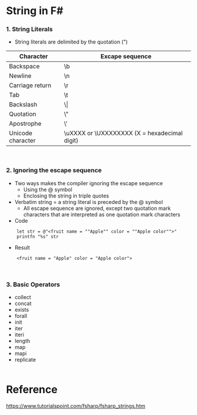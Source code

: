 # String in F#

### 1. String Literals
- String literals are delimited by the quotation (") 

|Character|Excape sequence|
|---|----|
|Backspace|\b|
|Newline|\n|
|Carriage return|\r|
|Tab|\t|
|Backslash|\\\\|
|Quotation|\\"|
|Apostrophe|\\'|
|Unicode character|\uXXXX or \UXXXXXXXX (X = hexadecimal digit)|
<br>

### 2. Ignoring the escape sequence
- Two ways makes the compiler ignoring the escape sequence
    - Using the @ symbol
    - Enclosing the string in triple quotes
- Verbatim string = a string literal is preceded by the @ symbol
    - All escape sequence are ignored, except two quotation mark characters that are interpreted as one quotation mark characters
- Code
```
    let str = @"<fruit name = ""Apple"" color = ""Apple color"">"
    printfn "%s" str
```
- Result
```
    <fruit name = "Apple" color = "Apple color">
```
<br>

### 3. Basic Operators
- collect
- concat
- exists
- forall
- init
- iter
- iteri
- length
- map
- mapi
- replicate
<br><br>

# Reference
https://www.tutorialspoint.com/fsharp/fsharp_strings.htm
